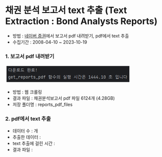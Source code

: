 # 채권 분석 보고서 text 추출 (Text Extraction : Bond Analysts Reports)
  - 방법 : [네이버 증권](https://finance.naver.com/research/debenture_list.naver)에서 보고서 pdf 내려받기, pdf에서 text 추출
  - 수집기간 : 2008-04-10 ~ 2023-10-19

### 1. 보고서 pdf 내려받기
  ![pdf_download_log.png](pdf_download_log.png)
  - 방법 : 웹 크롤링
  - 결과 파일 : 채권분석보고서 pdf 파일 6124개 (4.28GB)
  - 저장 폴더명 : reports_pdf_files

### 2. pdf에서 text 추출
  - 데이터 수 : 개
  - 추출한 데이터 :
  - text 추출에 걸린 시간 : 
  - 결과 파일 : 